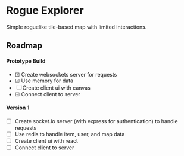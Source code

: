# Rogue Explorer

Simple roguelike tile-based map with limited interactions.

## Roadmap

#### Prototype Build

- &#9745; Create websockets server for requests
- &#9745; Use memory for data
- &#9744; Create client ui with canvas
- &#9745; Connect client to server

#### Version 1
- &#9744; Create socket.io server (with express for authentication) to handle requests
- &#9744; Use redis to handle item, user, and map data
- &#9744; Create client ui with react
- &#9744; Connect client to server